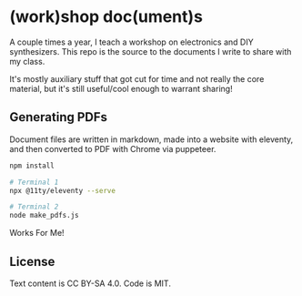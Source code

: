 # (work)shop doc(ument)s

A couple times a year, I teach a workshop on electronics and DIY synthesizers. This repo is the source to the documents I write to share with my class.

It's mostly auxiliary stuff that got cut for time and not really the core material, but it's still useful/cool enough to warrant sharing!

## Generating PDFs

Document files are written in markdown, made into a website with eleventy, and then converted to PDF with Chrome via puppeteer.

``` bash
npm install

# Terminal 1
npx @11ty/eleventy --serve

# Terminal 2
node make_pdfs.js
```

Works For Me!

## License

Text content is CC BY-SA 4.0. Code is MIT.